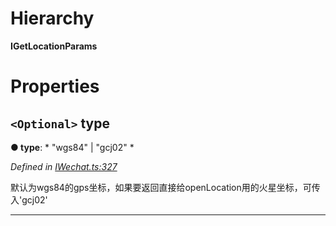 

# Hierarchy

**IGetLocationParams**

# Properties

<a id="type"></a>

## `<Optional>` type

**● type**: * "wgs84" &#124; "gcj02"
*

*Defined in [IWechat.ts:327](https://github.com/yc-typescript/jssdk/blob/4422e9c/src/IWechat.ts#L327)*

默认为wgs84的gps坐标，如果要返回直接给openLocation用的火星坐标，可传入'gcj02'

___

